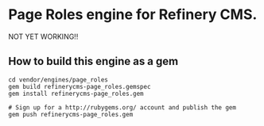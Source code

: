 # Page Roles engine for Refinery CMS.

NOT YET WORKING!!

## How to build this engine as a gem

    cd vendor/engines/page_roles
    gem build refinerycms-page_roles.gemspec
    gem install refinerycms-page_roles.gem
    
    # Sign up for a http://rubygems.org/ account and publish the gem
    gem push refinerycms-page_roles.gem